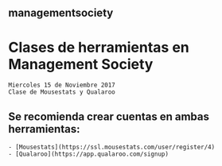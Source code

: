 ## managementsociety

# Clases de herramientas en Management Society
	Miercoles 15 de Noviembre 2017
	Clase de Mousestats y Qualaroo

## Se recomienda crear cuentas en ambas herramientas:
	- [Mousestats](https://ssl.mousestats.com/user/register/4)
	- [Qualaroo](https://app.qualaroo.com/signup)
